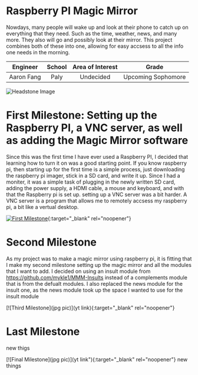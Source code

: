# Raspberry PI Magic Mirror
Nowdays, many people will wake up and look at their phone to catch up on everything that they need. Such as the time, weather, news, and many more. They also will go and possibly look at their mirror. This project combines both of these into one, allowing for easy accsess to all the info one needs in the morning. 

| **Engineer** | **School** | **Area of Interest** | **Grade** |
|:--:|:--:|:--:|:--:|
| Aaron Fang | Paly | Undecided | Upcoming Sophomore 

![Headstone Image](https://cdn.discordapp.com/attachments/799773888032014406/857099616511328276/IMG_0419.jpg)
  
# First Milestone: Setting up the Raspberry PI, a VNC server, as well as adding the Magic Mirror software
Since this was the first time I have ever used a Raspberry PI, I decided that learning how to turn it on was a good starting point. If you know raspberry pi, then starting up for the first time is a simple process, just downloading the raspberry pi imager, stick in a SD card, and write it up. Since I had a moniter, it was a simple task of plugging in the newly written SD card, adding the power supply, a HDMI cable, a mouse and keyboard, and with that the Raspberry pi is set up. setting up a VNC server was a bit harder. A VNC server is a program that allows me to remotely accsess my raspberry pi, a bit like a vertual desktop. 

[![First Milestone](https://cdn.discordapp.com/attachments/799773888032014406/865679106103050270/Screen_Shot_2021-07-16_at_12.39.10_PM.png)]("https://youtu.be/2sLgzFBFV9o"){:target="_blank" rel="noopener"}

# Second Milestone
As my project was to make a magic mirror using raspberry pi, it is fitting that I make my second milestone setting up the magic mirror and all the modules that I want to add. I decided on using an insult module from https://github.com/mykle1/MMM-Insults instead of a complements module that is from the defualt modules. I also replaced the news module for the insult one, as the news module took up the space I wanted to use for the insult module 

[![Third Milestone](jpg pic)](yt link){:target="_blank" rel="noopener"}
# Last Milestone
new thigs



[![Final Milestone](jpg pic)](yt link"){:target="_blank" rel="noopener"}
new things
